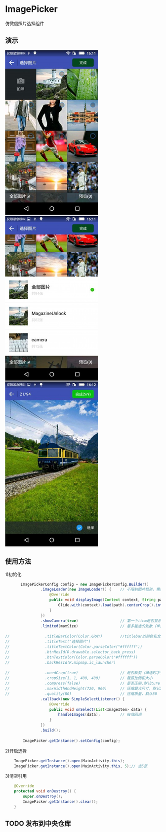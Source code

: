 # ImagePicker
仿微信照片选择组件

## 演示
 ![image](https://github.com/yuli2039/ImagePicker/blob/master/image/image1.jpg)
 ![image](https://github.com/yuli2039/ImagePicker/blob/master/image/image2.jpg)
 ![image](https://github.com/yuli2039/ImagePicker/blob/master/image/image3.jpg)

## 使用方法

1)初始化
```java
       ImagePickerConfig config = new ImagePickerConfig.Builder()
                .imageLoader(new ImageLoader() {    // 不限制图片框架，需要自己实现
                    @Override
                    public void displayImage(Context context, String path, ImageView imageView) {
                        Glide.with(context).load(path).centerCrop().into(imageView);
                    }
                })
                .showCamera(true)                   // 第一个item是否显示相机,默认true
                .limited(maxSize)                   // 最多能选的张数（单选填1）

//                .titleBarColor(Color.GRAY)        //titlebar的颜色和文字等自定义选项
//                .titleText("选择图片")
//                .titleTextColor(Color.parseColor("#ffffff"))
//                .btnResId(R.drawable.selector_back_press)
//                .btnTextColor(Color.parseColor("#ffffff"))
//                .backResId(R.mipmap.ic_launcher)

//                .needCrop(true)                   // 是否裁剪（单选时才有效）,如果裁剪就不会执行压缩
//                .cropSize(1, 1, 400, 400)         // 裁剪比例和大小
//                .compress(false)                  // 是否压缩,默认ture
//                .maxWidthAndHeight(720, 960)      // 压缩最大尺寸，默认720*960
//                .quality(80)                      // 压缩质量，默认80
                .callback(new SimpleSelectListener() {
                    @Override
                    public void onSelect(List<ImageItem> data) {
                        handleImages(data);			// 接收回调
                    }
                })
                .build();

        ImagePicker.getInstance().setConfig(config);
```
2)开启选择
```java
	ImagePicker.getInstance().open(MainActivity.this);
	ImagePicker.getInstance().open(MainActivity.this, 5);// 选5张
```

3)清空引用
```java
    @Override
    protected void onDestroy() {
        super.onDestroy();
        ImagePicker.getInstance().clear();
    }
```

## TODO 发布到中央仓库